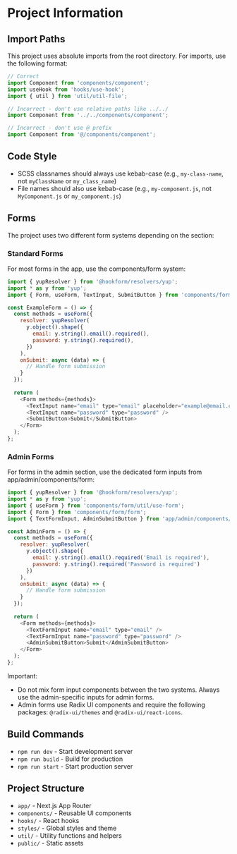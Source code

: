 # Project Information

## Import Paths

This project uses absolute imports from the root directory. For imports, use the following format:

```javascript
// Correct
import Component from 'components/component';
import useHook from 'hooks/use-hook';
import { util } from 'util/util-file';

// Incorrect - don't use relative paths like ../../
import Component from '../../components/component';

// Incorrect - don't use @ prefix
import Component from '@/components/component';
```

## Code Style

- SCSS classnames should always use kebab-case (e.g., `my-class-name`, not `myClassName` or `my_class_name`)
- File names should also use kebab-case (e.g., `my-component.js`, not `MyComponent.js` or `my_component.js`)

## Forms

The project uses two different form systems depending on the section:

### Standard Forms

For most forms in the app, use the components/form system:

```javascript
import { yupResolver } from '@hookform/resolvers/yup';
import * as y from 'yup';
import { Form, useForm, TextInput, SubmitButton } from 'components/form';

const ExampleForm = () => {
  const methods = useForm({
    resolver: yupResolver(
      y.object().shape({
        email: y.string().email().required(),
        password: y.string().required(),
      })
    ),
    onSubmit: async (data) => {
      // Handle form submission
    }
  });
  
  return (
    <Form methods={methods}>
      <TextInput name="email" type="email" placeholder="example@email.com" />
      <TextInput name="password" type="password" />
      <SubmitButton>Submit</SubmitButton>
    </Form>
  );
};
```

### Admin Forms

For forms in the admin section, use the dedicated form inputs from app/admin/components/form:

```javascript
import { yupResolver } from '@hookform/resolvers/yup';
import * as y from 'yup';
import { useForm } from 'components/form/util/use-form';
import { Form } from 'components/form/form';
import { TextFormInput, AdminSubmitButton } from 'app/admin/components/form';

const AdminForm = () => {
  const methods = useForm({
    resolver: yupResolver(
      y.object().shape({
        email: y.string().email().required('Email is required'),
        password: y.string().required('Password is required')
      })
    ),
    onSubmit: async (data) => {
      // Handle form submission
    }
  });
  
  return (
    <Form methods={methods}>
      <TextFormInput name="email" type="email" />
      <TextFormInput name="password" type="password" />
      <AdminSubmitButton>Submit</AdminSubmitButton>
    </Form>
  );
};
```

Important: 
- Do not mix form input components between the two systems. Always use the admin-specific inputs for admin forms.
- Admin forms use Radix UI components and require the following packages: `@radix-ui/themes` and `@radix-ui/react-icons`.

## Build Commands

- `npm run dev` - Start development server
- `npm run build` - Build for production
- `npm run start` - Start production server

## Project Structure

- `app/` - Next.js App Router
- `components/` - Reusable UI components
- `hooks/` - React hooks
- `styles/` - Global styles and theme
- `util/` - Utility functions and helpers
- `public/` - Static assets